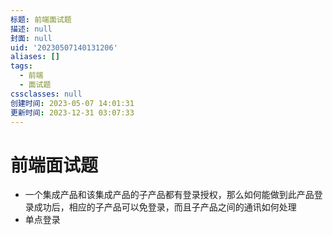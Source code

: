 ```yaml
---
标题: 前端面试题
描述: null
封面: null
uid: '20230507140131206'
aliases: []
tags:
  - 前端
  - 面试题
cssclasses: null
创建时间: 2023-05-07 14:01:31
更新时间: 2023-12-31 03:07:33
---
```


# 前端面试题

- 一个集成产品和该集成产品的子产品都有登录授权，那么如何能做到此产品登录成功后，相应的子产品可以免登录，而且子产品之间的通讯如何处理
- 单点登录
